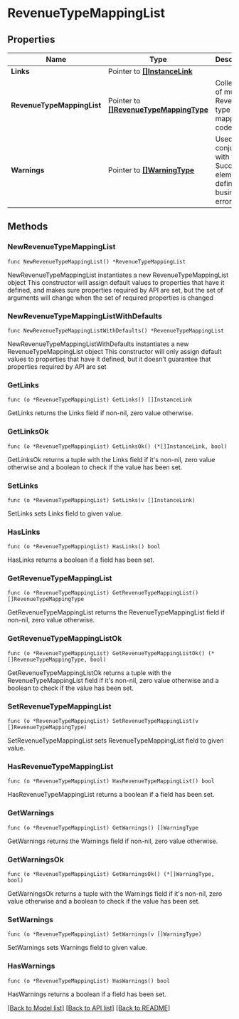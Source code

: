 # RevenueTypeMappingList

## Properties

Name | Type | Description | Notes
------------ | ------------- | ------------- | -------------
**Links** | Pointer to [**[]InstanceLink**](InstanceLink.md) |  | [optional] 
**RevenueTypeMappingList** | Pointer to [**[]RevenueTypeMappingType**](RevenueTypeMappingType.md) | Collection of multiple Revenue type mapping codes. | [optional] 
**Warnings** | Pointer to [**[]WarningType**](WarningType.md) | Used in conjunction with the Success element to define a business error. | [optional] 

## Methods

### NewRevenueTypeMappingList

`func NewRevenueTypeMappingList() *RevenueTypeMappingList`

NewRevenueTypeMappingList instantiates a new RevenueTypeMappingList object
This constructor will assign default values to properties that have it defined,
and makes sure properties required by API are set, but the set of arguments
will change when the set of required properties is changed

### NewRevenueTypeMappingListWithDefaults

`func NewRevenueTypeMappingListWithDefaults() *RevenueTypeMappingList`

NewRevenueTypeMappingListWithDefaults instantiates a new RevenueTypeMappingList object
This constructor will only assign default values to properties that have it defined,
but it doesn't guarantee that properties required by API are set

### GetLinks

`func (o *RevenueTypeMappingList) GetLinks() []InstanceLink`

GetLinks returns the Links field if non-nil, zero value otherwise.

### GetLinksOk

`func (o *RevenueTypeMappingList) GetLinksOk() (*[]InstanceLink, bool)`

GetLinksOk returns a tuple with the Links field if it's non-nil, zero value otherwise
and a boolean to check if the value has been set.

### SetLinks

`func (o *RevenueTypeMappingList) SetLinks(v []InstanceLink)`

SetLinks sets Links field to given value.

### HasLinks

`func (o *RevenueTypeMappingList) HasLinks() bool`

HasLinks returns a boolean if a field has been set.

### GetRevenueTypeMappingList

`func (o *RevenueTypeMappingList) GetRevenueTypeMappingList() []RevenueTypeMappingType`

GetRevenueTypeMappingList returns the RevenueTypeMappingList field if non-nil, zero value otherwise.

### GetRevenueTypeMappingListOk

`func (o *RevenueTypeMappingList) GetRevenueTypeMappingListOk() (*[]RevenueTypeMappingType, bool)`

GetRevenueTypeMappingListOk returns a tuple with the RevenueTypeMappingList field if it's non-nil, zero value otherwise
and a boolean to check if the value has been set.

### SetRevenueTypeMappingList

`func (o *RevenueTypeMappingList) SetRevenueTypeMappingList(v []RevenueTypeMappingType)`

SetRevenueTypeMappingList sets RevenueTypeMappingList field to given value.

### HasRevenueTypeMappingList

`func (o *RevenueTypeMappingList) HasRevenueTypeMappingList() bool`

HasRevenueTypeMappingList returns a boolean if a field has been set.

### GetWarnings

`func (o *RevenueTypeMappingList) GetWarnings() []WarningType`

GetWarnings returns the Warnings field if non-nil, zero value otherwise.

### GetWarningsOk

`func (o *RevenueTypeMappingList) GetWarningsOk() (*[]WarningType, bool)`

GetWarningsOk returns a tuple with the Warnings field if it's non-nil, zero value otherwise
and a boolean to check if the value has been set.

### SetWarnings

`func (o *RevenueTypeMappingList) SetWarnings(v []WarningType)`

SetWarnings sets Warnings field to given value.

### HasWarnings

`func (o *RevenueTypeMappingList) HasWarnings() bool`

HasWarnings returns a boolean if a field has been set.


[[Back to Model list]](../README.md#documentation-for-models) [[Back to API list]](../README.md#documentation-for-api-endpoints) [[Back to README]](../README.md)


